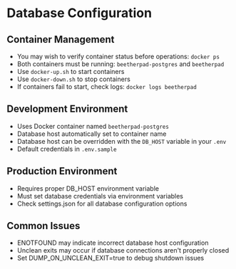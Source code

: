 # Database Configuration

## Container Management

- You may wish to verify container status before operations: `docker ps`
- Both containers must be running: `beetherpad-postgres` and `beetherpad`
- Use `docker-up.sh` to start containers
- Use `docker-down.sh` to stop containers
- If containers fail to start, check logs: `docker logs beetherpad`

## Development Environment

- Uses Docker container named `beetherpad-postgres`
- Database host automatically set to container name
- Database host can be overridden with the `DB_HOST` variable in your `.env`
- Default credentials in `.env.sample`

## Production Environment

- Requires proper DB_HOST environment variable
- Must set database credentials via environment variables
- Check settings.json for all database configuration options

## Common Issues

- ENOTFOUND may indicate incorrect database host configuration
- Unclean exits may occur if database connections aren't properly closed
- Set DUMP_ON_UNCLEAN_EXIT=true to debug shutdown issues
